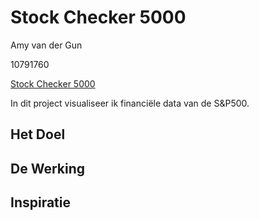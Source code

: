 # Stock Checker 5000
Amy van der Gun

10791760

[Stock Checker 5000](https://amyvdgun.github.io/DataProject/)

In dit project visualiseer ik financiële data van de S&P500.

## Het Doel


## De Werking

## Inspiratie
